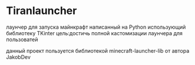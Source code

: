 # Tiranlauncher
лаунчер для запуска майнкрафт написанный на Python использующий библиотеку TKinter
цель:достичь полной кастомизации лаунчера для пользоватей

данный проект пользуется библиотекой minecraft-launcher-lib от автора JakobDev
